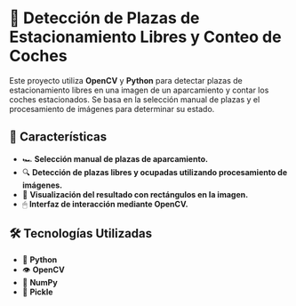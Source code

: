 <h1>📌 Detección de Plazas de Estacionamiento Libres y Conteo de Coches</h1>

<p>Este proyecto utiliza <strong>OpenCV</strong> y <strong>Python</strong> para detectar plazas de estacionamiento libres en una imagen de un aparcamiento y contar los coches estacionados. Se basa en la selección manual de plazas y el procesamiento de imágenes para determinar su estado.</p>

<h2>🚀 Características</h2>
<ul>
<li>🏎 <strong>Selección manual de plazas de aparcamiento.</strong></li>
<li>🔍 <strong>Detección de plazas libres y ocupadas utilizando procesamiento de imágenes.</strong></li>
<li>🎨 <strong>Visualización del resultado con rectángulos en la imagen.</strong></li>
<li>🖱 <strong>Interfaz de interacción mediante OpenCV.</strong></li>
</ul>


<h2>🛠 Tecnologías Utilizadas</h2>
<ul>
<li>🐍 <strong>Python</strong></li>
<li>👁 <strong>OpenCV</strong></li>
<li>🔢 <strong>NumPy</strong></li>
<li>💾 <strong>Pickle</strong></li>
</ul>



